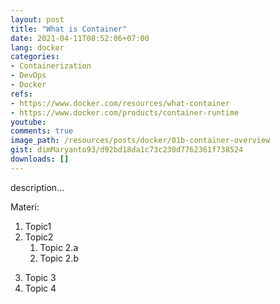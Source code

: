 ```yaml
---
layout: post
title: "What is Container"
date: 2021-04-11T08:52:06+07:00
lang: docker
categories:
- Containerization
- DevOps
- Docker
refs: 
- https://www.docker.com/resources/what-container
- https://www.docker.com/products/container-runtime
youtube: 
comments: true
image_path: /resources/posts/docker/01b-container-overview
gist: dimMaryanto93/d92bd18da1c73c230d7762361f738524
downloads: []
---
```



description...

Materi: 

1. Topic1
2. Topic2
    1. Topic 2.a
    2. Topic 2.b
<!--more-->
3. Topic 3
4. Topic 4